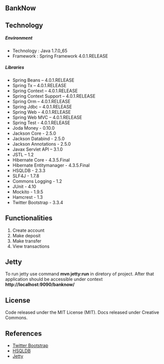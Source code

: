 ## BankNow

## Technology

##### Environment

- Technology : Java 1.7.0_65
- Framework : Spring Framework 4.0.1.RELEASE

##### Libraries

- Spring Beans – 4.0.1.RELEASE
- Spring Tx – 4.0.1.RELEASE
- Spring Context – 4.0.1.RELEASE
- Spring Context Support – 4.0.1.RELEASE
- Spring Orm – 4.0.1.RELEASE
- Spring Jdbc – 4.0.1.RELEASE
- Spring Web – 4.0.1.RELEASE
- Spring Web MVC – 4.0.1.RELEASE
- Spring Test - 4.0.1.RELEASE
- Joda Money - 0.10.0
- Jackson Core - 2.5.0
- Jackson Databind - 2.5.0
- Jackson Annotations - 2.5.0
- Javax Servlet API – 3.1.0
- JSTL – 1.2
- Hibernate Core - 4.3.5.Final
- Hibernate Entitymanager - 4.3.5.Final
- HSQLDB - 2.3.3
- SLF4J - 1.7.8
- Commons Logging - 1.2
- JUnit - 4.10
- Mockito - 1.9.5
- Hamcrest - 1.3
- Twitter Bootstrap - 3.3.4

## Functionalities
1. Create account
2. Make deposit
3. Make transfer
4. View transactions

## Jetty
To run jetty use command **mvn jetty:run** in diretory of project. After that application should be accessible under context **http://localhost:9090/banknow/**

## License
Code released under the MIT License (MIT). Docs released under Creative Commons.

## References
- [Twitter Bootstrap](http://getbootstrap.com)
- [HSQLDB](http://hsqldb.org)
- [Jetty](http://www.eclipse.org/jetty/)

